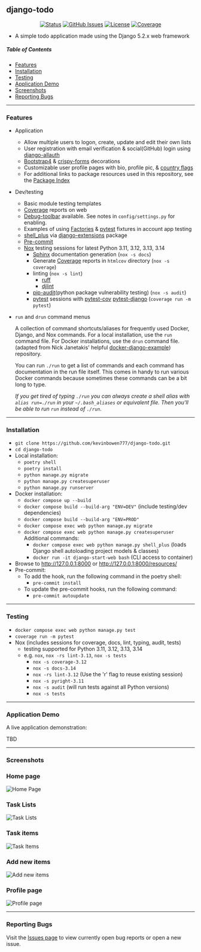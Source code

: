 ## django-todo

<div align="center">

  [![Status](https://img.shields.io/badge/status-active-success.svg)]()
  [![GitHub Issues](https://img.shields.io/github/issues/kevinbowen777/django-todo.svg)](https://github.com/kevinbowen777/django-todo/issues)
  [![License](https://img.shields.io/badge/license-MIT-blue.svg)](/LICENSE)
  [![Coverage](https://img.shields.io/endpoint?url=https://gist.githubusercontent.com/kevinbowen777/1a733cd98de2c68e6aa0c1d9eaf4a373/raw/django-todo_covbadge.json)](https://kevinbowen777.github.io/django-todo/)

</div>

- A simple todo application made using the Django 5.2.x web framework

##### Table of Contents
 - [Features](#features)
 - [Installation](#installation)
 - [Testing](#testing)
 - [Application Demo](#application-demo)
 - [Screenshots](#screenshots)
 - [Reporting Bugs](#reporting-bugs)

---

### Features
 - Application
     - Allow multiple users to logon, create, update and edit their own lists
     - User registration with email verification & social(GitHub) login using [django-allauth](https://pypi.org/project/django-allauth/)
     - [Bootstrap4](https://pypi.org/project/django-bootstrap4/) & [crispy-forms](https://pypi.org/project/django-crispy-forms/) decorations
     - Customizable user profile pages with bio, profile pic, & [country flags](https://pypi.python.org/pypi/django-countries)
     - For additional links to package resources used in this repository, see the [Package Index](docs/package_index.md)
 - Dev/testing
     - Basic module testing templates
     - [Coverage](https://kevinbowen777.github.io/django-todo/) reports on web
     - [Debug-toolbar](https://pypi.org/project/django-debug-toolbar/) available. See notes in `config/settings.py` for enabling.
     - Examples of using [Factories](https://pypi.org/project/factory-boy/) & [pytest](https://pypi.org/project/pytest/) fixtures in account app testing
     - [shell_plus](https://django-extensions.readthedocs.io/en/latest/shell_plus.html) via [django-extensions](https://pypi.python.org/pypi/django-extensions/) package
     - [Pre-commit](https://github.com/pre-commit/pre-commit)
     - [Nox](https://pypi.org/project/nox/) testing sessions for latest Python 3.11, 3.12, 3.13, 3.14
         - [Sphinx](https://pypi.org/project/Sphinx/) documentation generation (`nox -s docs`)
         - Generate [Coverage](https://pypi.org/project/coverage/) reports in `htmlcov` directory (`nox -s coverage`)
         - linting (`nox -s lint`)
             - [ruff](https://pypi.org/project/ruff/)
             - [djlint](https://pypi.org/project/djlint/)
         - [pip-audit](https://pypi.org/project/pip-audit/)(python package vulnerability testing) (`nox -s audit`)
         - [pytest](https://docs.pytest.org/en/latest/) sessions with
           [pytest-cov](https://pypi.org/project/pytest-cov/)
           [pytest-django](https://pypi.org/project/pytest-django/) (`coverage run -m pytest`)
  - `run` and `drun` command menus

    A collection of command shortcuts/aliases for frequently used Docker,
    Django, and Nox commands. For a local installation, use the `run` command
    file. For Docker installations, use the `drun` command file.
    (adapted from Nick Janetakis' helpful [docker-django-example](https://github.com/nickjj/docker-django-example)) repository.

    You can run `./run` to get a list of commands and each command has documentation in the run file itself. This comes in handy to run various Docker commands because sometimes these commands can be a bit long to type. 

    *If you get tired of typing `./run` you can always create a shell alias with `alias run=./run` in your `~/.bash_aliases` or equivalent file. Then you'll be able to run `run` instead of `./run`.*

---

### Installation
 - `git clone https://github.com/kevinbowen777/django-todo.git`
 - `cd django-todo`
 - Local installation:
     - `poetry shell`
     - `poetry install`
     - `python manage.py migrate`
     - `python manage.py createsuperuser`
     - `python manage.py runserver`
 - Docker installation:
     - `docker compose up --build`
     - `docker compose build --build-arg "ENV=DEV"` (include testing/dev dependencies)
     - `docker compose build --build-arg "ENV=PROD"`
     - `docker compose exec web python manage.py migrate`
     - `docker compose exec web python manage.py createsuperuser`
     Additional commands:
       - `docker compose exec web python manage.py shell_plus`
         (loads Django shell autoloading project models & classes)
       - `docker run -it django-start-web bash`
         (CLI access to container)
 - Browse to http://127.0.0.1:8000 or http://127.0.0.1:8000/resources/
 - Pre-commit:
     - To add the hook, run the following command in the poetry shell:
         - `pre-commit install`
     - To update the pre-commit hooks, run the following command:
         - `pre-commit autoupdate`

---

### Testing
 - `docker compose exec web python manage.py test`
 - `coverage run -m pytest`
 - Nox (includes sessions for coverage, docs, lint, typing, audit, tests)
     - testing supported for Python 3.11, 3.12, 3.13, 3.14
     - e.g. `nox`, `nox -rs lint-3.13`, `nox -s tests`
       - `nox -s coverage-3.12`
       - `nox -s docs-3.14`
       - `nox -rs lint-3.12` (Use the 'r' flag to reuse existing session)
       - `nox -s pyright-3.11`
       - `nox -s audit` (will run tests against all Python versions)
       - `nox -s tests`

---

### Application Demo
A live application demonstration:

TBD

---

### Screenshots

### Home page
![Home Page](images/django-todo_homepage.png)

### Task Lists
![Task Lists](images/django-todo_task_lists.png)

### Task items
![Task Items](images/django-todo_task_items.png)

### Add new items
![Add new items](images/django-todo_add_new_item.png)

### Profile page
![Profile page](images/django-todo_profile.png)

---

### Reporting Bugs

   Visit the [Issues page](https://github.com/kevinbowen777/django-todo/issues)
      to view currently open bug reports or open a new issue.
